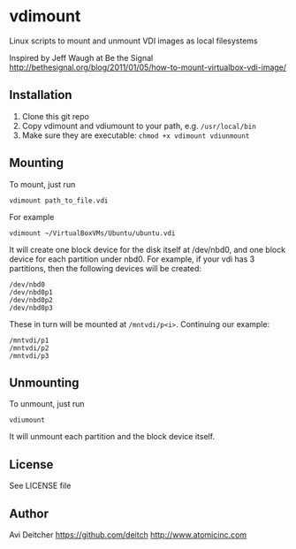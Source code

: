 # vdimount
Linux scripts to mount and unmount VDI images as local filesystems

Inspired by Jeff Waugh at Be the Signal http://bethesignal.org/blog/2011/01/05/how-to-mount-virtualbox-vdi-image/

## Installation

1. Clone this git repo
2. Copy vdimount and vdiumount to your path, e.g. `/usr/local/bin`
3. Make sure they are executable: `chmod +x vdimount vdiunmount`


## Mounting
To mount, just run

    vdimount path_to_file.vdi

For example

    vdimount ~/VirtualBoxVMs/Ubuntu/ubuntu.vdi

It will create one block device for the disk itself at /dev/nbd0, and one block device for each partition under nbd0. For example, if your vdi has 3 partitions, then the following devices will be created:

    /dev/nbd0
    /dev/nbd0p1
    /dev/nbd0p2
    /dev/nbd0p3


These in turn will be mounted at `/mntvdi/p<i>`. Continuing our example:

    /mntvdi/p1
    /mntvdi/p2
    /mntvdi/p3

## Unmounting
To unmount, just run

    vdiumount

It will unmount each partition and the block device itself.

## License
See LICENSE file

## Author
Avi Deitcher
https://github.com/deitch
http://www.atomicinc.com

